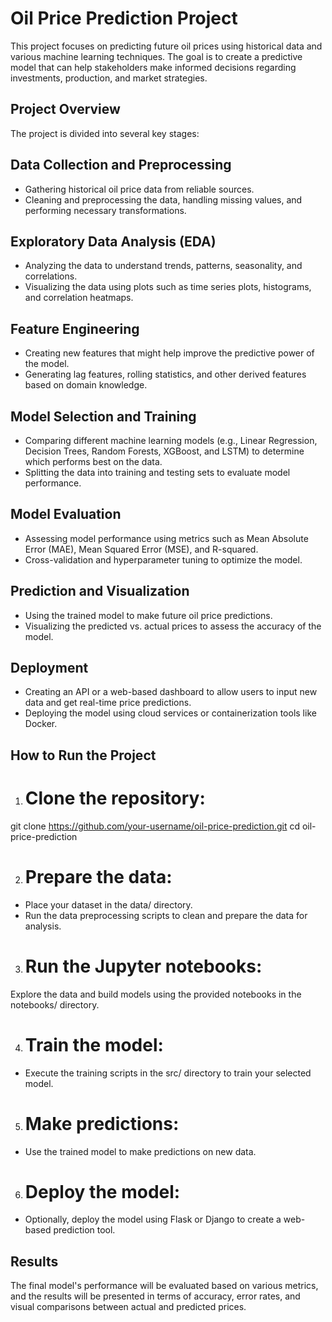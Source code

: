 # Oil Price Prediction Project
This project focuses on predicting future oil prices using historical data and various machine learning techniques. The goal is to create a predictive model that can help stakeholders make informed decisions regarding investments, production, and market strategies.

## Project Overview
The project is divided into several key stages:

## Data Collection and Preprocessing
- Gathering historical oil price data from reliable sources.
- Cleaning and preprocessing the data, handling missing values, and performing necessary transformations.
  
## Exploratory Data Analysis (EDA)
- Analyzing the data to understand trends, patterns, seasonality, and correlations.
- Visualizing the data using plots such as time series plots, histograms, and correlation heatmaps.

## Feature Engineering
- Creating new features that might help improve the predictive power of the model.
- Generating lag features, rolling statistics, and other derived features based on domain knowledge.
  
## Model Selection and Training
- Comparing different machine learning models (e.g., Linear Regression, Decision Trees, Random Forests, XGBoost, and LSTM) to determine which performs best on the data.
- Splitting the data into training and testing sets to evaluate model performance.
  
## Model Evaluation
- Assessing model performance using metrics such as Mean Absolute Error (MAE), Mean Squared Error (MSE), and R-squared.
- Cross-validation and hyperparameter tuning to optimize the model.
  
## Prediction and Visualization
- Using the trained model to make future oil price predictions.
- Visualizing the predicted vs. actual prices to assess the accuracy of the model.
  
## Deployment
- Creating an API or a web-based dashboard to allow users to input new data and get real-time price predictions.
- Deploying the model using cloud services or containerization tools like Docker.

## How to Run the Project
1. # Clone the repository:
git clone https://github.com/your-username/oil-price-prediction.git
cd oil-price-prediction

2. # Prepare the data:
- Place your dataset in the data/ directory.
- Run the data preprocessing scripts to clean and prepare the data for analysis.

3. # Run the Jupyter notebooks:
Explore the data and build models using the provided notebooks in the notebooks/ directory.

4. # Train the model:
- Execute the training scripts in the src/ directory to train your selected model.

5. # Make predictions:
- Use the trained model to make predictions on new data.

6. # Deploy the model:
- Optionally, deploy the model using Flask or Django to create a web-based prediction tool.

## Results
The final model's performance will be evaluated based on various metrics, and the results will be presented in terms of accuracy, error rates, and visual comparisons between actual and predicted prices.
